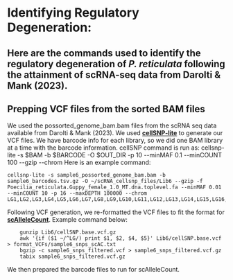 # Identifying Regulatory Degeneration:

Here are the commands used to identify the regulatory degeneration of _P. reticulata_ following the attainment of scRNA-seq data from Darolti & Mank (2023). 
----------------------------------------------------------

## Prepping VCF files from the sorted BAM files

We used the possorted_genome_bam.bam files from the scRNA seq data available from Darolti & Mank (2023). We used  **[cellSNP-lite](https://github.com/single-cell-genetics/cellSNP)** to generate our VCF files. We have barcode info for each library, so we did one BAM library at a time with the barcode information. cellSNP command is run as: cellsnp-lite -s $BAM -b $BARCODE -O $OUT_DIR -p 10 --minMAF 0.1 --minCOUNT 100 --gzip --chrom
Here is an example command:

    cellsnp-lite -s sample6_possorted_genome_bam.bam -b sample6_barcodes.tsv.gz -O ~/scRNA_cellsnp_files/Lib6 --gzip -f Poecilia_reticulata.Guppy_female_1.0_MT.dna.toplevel.fa --minMAF 0.01 --minCOUNT 10 -p 16 --maxDEPTH 100000 --chrom LG1,LG2,LG3,LG4,LG5,LG6,LG7,LG8,LG9,LG10,LG11,LG12,LG13,LG14,LG15,LG16,LG17,LG18,LG19,LG20,LG21,LG22,LG23

Following VCF generation, we re-formatted the VCF files to fit the format for **[scAlleleCount](https://github.com/barkasn/scAlleleCount)**. Example command below:

        gunzip Lib6/cellSNP.base.vcf.gz
        awk '{if ($1 ~/^LG/) print $1, $2, $4, $5}' Lib6/cellSNP.base.vcf > format_VCFs/sample6_snps_scAC.txt
        bgzip -c sample6_snps_filtered.vcf > sample6_snps_filtered.vcf.gz
        tabix sample6_snps_filtered.vcf.gz
        
        
We then prepared the barcode files to run for scAlleleCount.	
        



